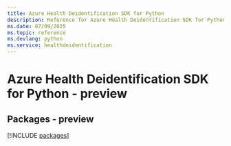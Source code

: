 ```yaml
---
title: Azure Health Deidentification SDK for Python
description: Reference for Azure Health Deidentification SDK for Python
ms.date: 07/09/2025
ms.topic: reference
ms.devlang: python
ms.service: healthdeidentification
---
```

# Azure Health Deidentification SDK for Python - preview
## Packages - preview
[!INCLUDE [packages](health-deidentification-index.md)]